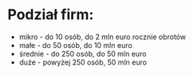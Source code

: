 # Podział firm:
- mikro - do 10 osób, do 2 mln euro rocznie obrotów
- małe - do 50 osób, do 10 mln euro
- średnie - do 250 osób, do 50 mln euro
- duże - powyżej 250 osób, 50 mln euro
